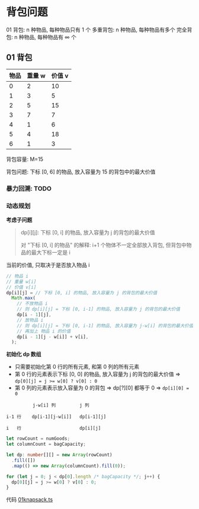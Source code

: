 # 背包问题

01 背包: n 种物品, 每种物品只有 1 个
多重背包: n 种物品, 每种物品有多个
完全背包: n 种物品, 每种物品有 ∞ 个

## 01 背包

| 物品 | 重量 w | 价值 v |
| ---- | ------ | ------ |
| 0    | 2      | 10     |
| 1    | 3      | 5      |
| 2    | 5      | 15     |
| 3    | 7      | 7      |
| 4    | 1      | 6      |
| 5    | 4      | 18     |
| 6    | 1      | 3      |

背包容量: M=15

背包问题: 下标 [0, 6] 的物品, 放入容量为 15 的背包中的最大价值

### 暴力回溯: TODO

### 动态规划

**考虑子问题**

> dp[i][j]: 下标 [0, i] 的物品, 放入容量为 j 的背包的最大价值
>
> 对 "下标 [0, i] 的物品" 的解释: i+1 个物体不一定全部放入背包, 但背包中物品的最大下标一定是 i

当前的价值, 只取决于是否放入物品 i

```ts
// 物品 i
// 重量 w[i]
// 价值 v[i]
dp[i][j] = // 下标 [0, i] 的物品, 放入容量为 j 的背包的最大价值
  Math.max(
    // 不放物品 i
    // 则 dp[i][j] = 下标 [0, i-1] 的物品, 放入容量为 j 的背包的最大价值
    dp[i - 1][j],
    // 放物品 i
    // 则 dp[i][j] = 下标 [0, i-1] 的物品, 放入容量为 j-w[i] 的背包的最大价值,
    // 再加上 物品 i 的价值
    dp[i - 1][j - w[i]] + v[i],
  );
```

**初始化 dp 数组**

- 只需要初始化第 0 行的所有元素, 和第 0 列的所有元素
- 第 0 行的元素表示下标 [0, 0] 的物品, 放入容量为 j 的背包的最大价值
  => `dp[0][j] = j >= w[0] ? v[0] : 0`
- 第 0 列的元素表示放入容量为 0 的背包 => dp[?][0] 都等于 0
  => `dp[i][0] = 0`

```text
          j-w[i] 列         j 列

i-1 行    dp[i-1][j-w[i]]   dp[i-1][j]

i   行                      dp[i][j]
```

```ts
let rowCount = numGoods;
let columnCount = bagCapacity;

let dp: number[][] = new Array(rowCount)
  .fill([])
  .map(() => new Array(columnCount).fill(0));

for (let j = 0; j < dp[0].length /* bagCapacity */; j++) {
  dp[0][j] = j >= w[0] ? v[0] : 0;
}
```

代码 [01knapsack.ts](./01knapsack.ts)
